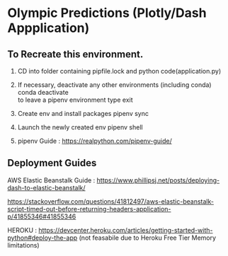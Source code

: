 # Olympic Predictions (Plotly/Dash Appplication)

## To Recreate this environment. 

 1. CD into folder containing pipfile.lock and python code(application.py)

 2. If necessary, deactivate any other environments (including conda) 
     conda deactivate     
     to leave a pipenv environment  type exit      

 3. Create env and install packages
    pipenv sync
 
 4. Launch the newly created env
    pipenv shell

 5. pipenv Guide : https://realpython.com/pipenv-guide/

## Deployment Guides
 

 AWS Elastic Beanstalk Guide : https://www.phillipsj.net/posts/deploying-dash-to-elastic-beanstalk/
 
 https://stackoverflow.com/questions/41812497/aws-elastic-beanstalk-script-timed-out-before-returning-headers-application-p/41855346#41855346

 HEROKU :  https://devcenter.heroku.com/articles/getting-started-with-python#deploy-the-app
              (not feasabile due to Heroku Free Tier Memory limitations)
